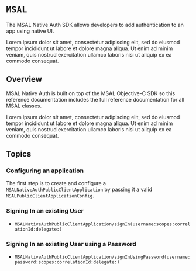 # ``MSAL``

The MSAL Native Auth SDK allows developers to add authentication to an app using native UI.

Lorem ipsum dolor sit amet, consectetur adipiscing elit, sed do eiusmod tempor incididunt ut labore et dolore magna aliqua. Ut enim ad minim veniam, quis nostrud exercitation ullamco laboris nisi ut aliquip ex ea commodo consequat.

## Overview

MSAL Native Auth is built on top of the MSAL Objective-C SDK so this reference documentation includes the full reference documentation for all MSAL classes.

Lorem ipsum dolor sit amet, consectetur adipiscing elit, sed do eiusmod tempor incididunt ut labore et dolore magna aliqua. Ut enim ad minim veniam, quis nostrud exercitation ullamco laboris nisi ut aliquip ex ea commodo consequat.



## Topics

### Configuring an application

The first step is to create and configure a ``MSALNativeAuthPublicClientApplication`` by passing it a valid ``MSALPublicClientApplicationConfig``.

### Signing In an existing User
- ``MSALNativeAuthPublicClientApplication/signIn(username:scopes:correlationId:delegate:)``

### Signing In an existing User using a Password
- ``MSALNativeAuthPublicClientApplication/signInUsingPassword(username:password:scopes:correlationId:delegate:)``

